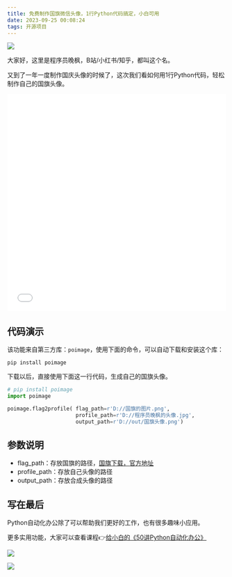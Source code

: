 ```yaml
---
title: 免费制作国旗微信头像，1行Python代码搞定，小白可用
date: 2023-09-25 00:08:24
tags: 开源项目
---
```




![](https://article-1300615378.cos.ap-nanjing.myqcloud.com/poimage/flag2profile/cover.png)

大家好，这里是程序员晚枫，B站/小红书/知乎，都叫这个名。

又到了一年一度制作国庆头像的时候了，这次我们看如何用1行Python代码，轻松制作自己的国旗头像。

<iframe src="//player.bilibili.com/player.html?bvid=BV15u4y147ow" scrolling="no" border="0" frameborder="no" framespacing="0" allowfullscreen="true" width=100%, height=500> </iframe>


## 代码演示

该功能来自第三方库：``poimage``，使用下面的命令，可以自动下载和安装这个库：

```shell
pip install poimage
```

下载以后，直接使用下面这一行代码，生成自己的国旗头像。
```python
# pip install poimage
import poimage

poimage.flag2profile( flag_path=r'D://国旗的图片.png', 
                      profile_path=r'D://程序员晚枫的头像.jpg',
                      output_path=r'D://out/国旗头像.png')
```

## 参数说明

- flag_path：存放国旗的路径，[国旗下载，官方地址](https://mp.weixin.qq.com/s/zm6wQcadvH5sfcMSlJIapg)
- profile_path：存放自己头像的路径
- output_path：存放合成头像的路径

## 写在最后

Python自动化办公除了可以帮助我们更好的工作，也有很多趣味小应用。

更多实用功能，大家可以查看课程👉[给小白的《50讲Python自动化办公》](https://mp.weixin.qq.com/s/W39OFo6XoXsS-hL9poHP6Q)



![](https://website-python-1300615378.cos.ap-nanjing.myqcloud.com/%E5%BC%95%E5%AF%BC%E8%B6%85%E9%93%BE%E6%8E%A5/auto-work.jpg)

![](https://ads-1300615378.cos.ap-guangzhou.myqcloud.com/alipay/hong-3.jpg)